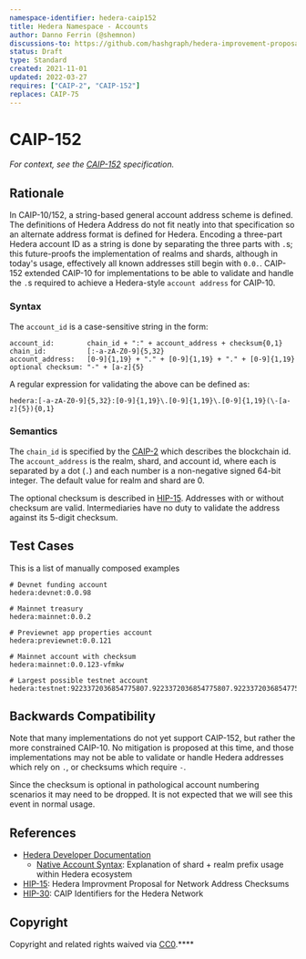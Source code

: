 ```yaml
---
namespace-identifier: hedera-caip152
title: Hedera Namespace - Accounts
author: Danno Ferrin (@shemnon)
discussions-to: https://github.com/hashgraph/hedera-improvement-proposal/discussions/169
status: Draft
type: Standard
created: 2021-11-01
updated: 2022-03-27
requires: ["CAIP-2", "CAIP-152"]
replaces: CAIP-75
---
```


# CAIP-152

*For context, see the [CAIP-152][] specification.*

## Rationale

In CAIP-10/152, a string-based general account address scheme is defined. The
definitions of Hedera Address do not fit neatly into that specification so an
alternate address format is defined for Hedera.  Encoding a three-part Hedera
account ID as a string is done by separating the three parts with `.`s; this
future-proofs the implementation of realms and shards, although in today's
usage, effectively all known addresses still begin with `0.0.`. CAIP-152 extended CAIP-10 for implementations to be able to validate and handle the `.`s required to achieve a Hedera-style `account address` for CAIP-10.

### Syntax

The `account_id` is a case-sensitive string in the form:

```
account_id:        chain_id + ":" + account_address + checksum{0,1}
chain_id:          [:-a-zA-Z0-9]{5,32}
account_address:   [0-9]{1,19} + "." + [0-9]{1,19} + "." + [0-9]{1,19}
optional checksum: "-" + [a-z]{5}
```

A regular expression for validating the above can be defined as:
```
hedera:[-a-zA-Z0-9]{5,32}:[0-9]{1,19}\.[0-9]{1,19}\.[0-9]{1,19}(\-[a-z]{5}){0,1}
```

### Semantics

The `chain_id` is specified by the [CAIP-2][] which describes the blockchain id.
The `account_address` is the realm, shard, and account id, where each is
separated by a dot (`.`) and each number is a non-negative signed 64-bit
integer. The default value for realm and shard are 0.

The optional checksum is described in
[HIP-15](https://github.com/hashgraph/hedera-improvement-proposal/blob/master/HIP/hip-15.md).
Addresses with or without checksum are valid. Intermediaries have no duty to
validate the address against its 5-digit checksum.

## Test Cases

This is a list of manually composed examples

```
# Devnet funding account
hedera:devnet:0.0.98

# Mainnet treasury
hedera:mainnet:0.0.2

# Previewnet app properties account
hedera:previewnet:0.0.121

# Mainnet account with checksum
hedera:mainnet:0.0.123-vfmkw

# Largest possible testnet account
hedera:testnet:9223372036854775807.9223372036854775807.9223372036854775807
```

## Backwards Compatibility

Note that many implementations do not yet support CAIP-152, but rather the more constrained CAIP-10. No mitigation is proposed at this time, and those implementations may not be able to validate or handle Hedera addresses which rely on `.`, or checksums which require `-`.

Since the checksum is optional in
pathological account numbering scenarios it may need to be dropped. It is not
expected that we will see this event in normal usage.

## References

- [Hedera Developer Documentation][]
  - [Native Account Syntax][]: Explanation of shard + realm prefix usage within
        Hedera ecosystem
- [HIP-15][]: Hedera Improvment Proposal for Network Address Checksums
- [HIP-30][]: CAIP Identifiers for the Hedera Network


[CAIP-2]: https://chainAgnostic.org/CAIPS/caip-19
[CAIP-10]: https://chainAgnostic.org/CAIPS/caip-19
[CAIP-19]: https://chainAgnostic.org/CAIPS/caip-19
[CAIP-152]: https://chainAgnostic.org/CAIPS/caip-152
[CAIP-153]: https://chainAgnostic.org/CAIPS/caip-153
[HIP-15]: https://github.com/hashgraph/hedera-improvement-proposal/blob/master/HIP/hip-15.md
[HIP-30]: https://github.com/hashgraph/hedera-improvement-proposal/blob/master/HIP/hip-30.md
[Hedera Developer Documentation]: https://docs.hedera.com/guides/
[Native Account Syntax]: https://docs.hedera.com/guides/core-concepts/accounts#account-id
[Hedera Token Service SDK Docs]: https://docs.hedera.com/guides/docs/sdks/tokens
[ERC20 & ERC721 Compatibility]: https://docs.hedera.com/guides/core-concepts/smart-contracts/supported-erc-token-standards

## Copyright

Copyright and related rights waived
via [CC0](https://creativecommons.org/publicdomain/zero/1.0/).****